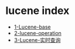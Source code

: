 # lucene index

- [1-Lucene-base](1-Lucene-base.md)
- [2-lucene-operation](2-lucene-operation.md)
- [3-Lucene-实时查询](3-Lucene-实时查询.md)